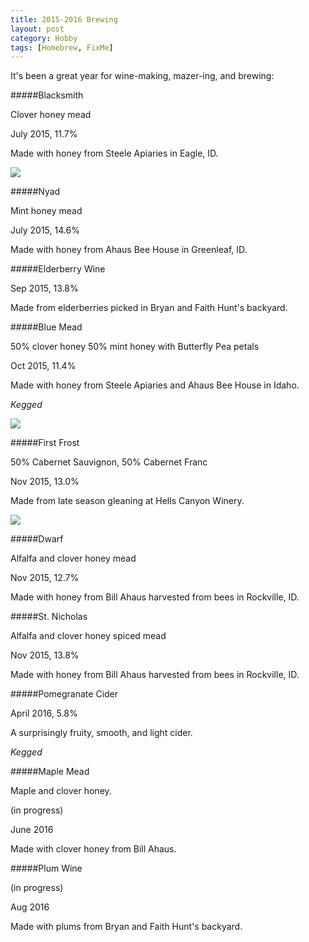 ```yaml
---
title: 2015-2016 Brewing
layout: post
category: Hobby
tags: [Homebrew, FixMe]
---
```

It's been a great year for wine-making, mazer-ing, and brewing:

<!-- more -->

#####Blacksmith
  
Clover honey mead
  
July 2015, 11.7%
  
Made with honey from Steele Apiaries in Eagle, ID.
  
![](/content/images/2016/08/trello1235817367-jpg.jpeg)

#####Nyad
  
Mint honey mead
  
July 2015, 14.6%
  
Made with honey from Ahaus Bee House in Greenleaf, ID.

#####Elderberry Wine
  
Sep 2015, 13.8%
  
Made from elderberries picked in Bryan and Faith Hunt's backyard.

#####Blue Mead
  
50% clover honey 50% mint honey with Butterfly Pea petals
  
Oct 2015, 11.4%
  
Made with honey from Steele Apiaries and Ahaus Bee House in Idaho.
  
_Kegged_
  
![](/content/images/2016/08/20160314_204503.jpg)

#####First Frost
  
50% Cabernet Sauvignon, 50% Cabernet Franc
  
Nov 2015, 13.0%
  
Made from late season gleaning at Hells Canyon Winery.
  
![](/content/images/2016/08/trello1865861261-jpg.jpeg)

#####Dwarf
  
Alfalfa and clover honey mead
  
Nov 2015, 12.7%
  
Made with honey from Bill Ahaus harvested from bees in Rockville, ID.

#####St. Nicholas
  
Alfalfa and clover honey spiced mead
  
Nov 2015, 13.8%
  
Made with honey from Bill Ahaus harvested from bees in Rockville, ID.

#####Pomegranate Cider
  
April 2016, 5.8%
  
A surprisingly fruity, smooth, and light cider.
  
_Kegged_

#####Maple Mead
  
Maple and clover honey.
  
(in progress)
  
June 2016
  
Made with clover honey from Bill Ahaus.

#####Plum Wine
  
(in progress)
  
Aug 2016
  
Made with plums from Bryan and Faith Hunt's backyard.